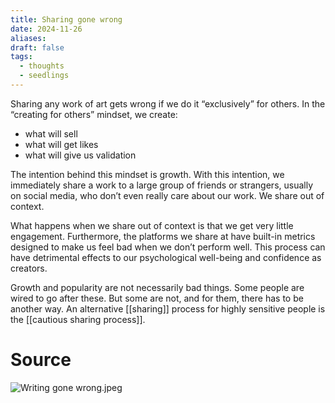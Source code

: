 ```yaml
---
title: Sharing gone wrong
date: 2024-11-26
aliases: 
draft: false
tags:
  - thoughts
  - seedlings
---
```

Sharing any work of art gets wrong if we do it “exclusively” for others. In the “creating for others” mindset, we create:

- what will sell
- what will get likes
- what will give us validation

The intention behind this mindset is growth. With this intention, we immediately share a work to a large group of friends or strangers, usually on social media, who don’t even really care about our work. We share out of context.

What happens when we share out of context is that we get very little engagement. Furthermore, the platforms we share at have built-in metrics designed to make us feel bad when we don’t perform well. This process can have detrimental effects to our psychological well-being and confidence as creators.

Growth and popularity are not necessarily bad things. Some people are wired to go after these. But some are not, and for them, there has to be another way. An alternative [[sharing]] process for highly sensitive people is the [[cautious sharing process]].

# Source

![Writing gone wrong.jpeg](https://res.craft.do/user/full/63534923-d6b9-bddc-93d1-c854ccf112a8/doc/5D2FB3C7-52F5-4FAB-952F-FFD2C16218AF/D6780CF1-A55F-439B-BA41-6F6637E563DA_2/Writing%20gone%20wrong.jpeg)

